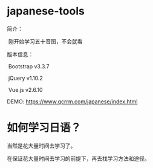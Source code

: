 # japanese-tools

简介：

​	刚开始学习五十音图，不会就看

版本信息：

​	Bootstrap v3.3.7 

​	jQuery v1.10.2

​	Vue.js v2.6.10

DEMO: https://www.qcrrm.com/japanese/index.html

# 如何学习日语？ 



当然是花大量时间去学习了。

在保证花大量时间去学习的前提下，再去找学习方法和途径。

